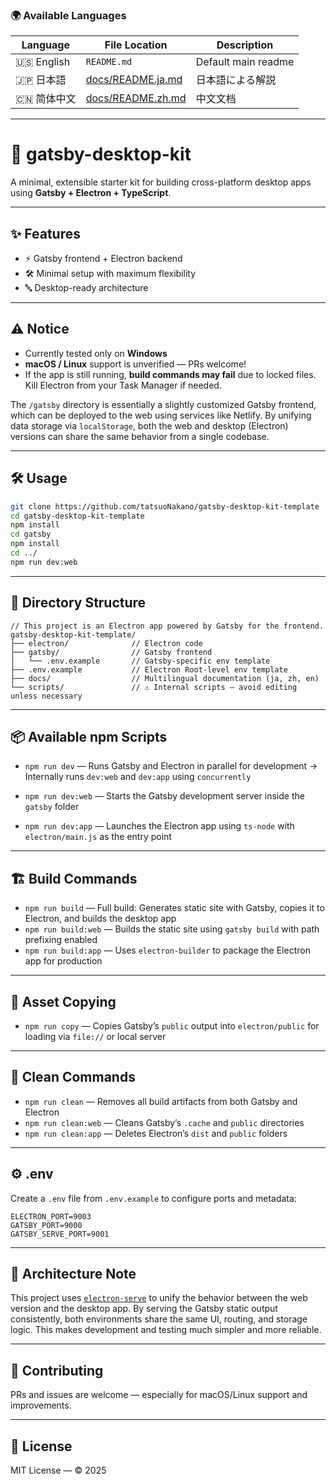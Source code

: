 ### 🌍 Available Languages

| Language     | File Location                          | Description         |
| ------------ | -------------------------------------- | ------------------- |
| 🇺🇸 English | `README.md`                            | Default main readme |
| 🇯🇵 日本語     | [docs/README.ja.md](docs/README.ja.md) | 日本語による解説            |
| 🇨🇳 简体中文    | [docs/README.zh.md](docs/README.zh.md) | 中文文档                |

---

# 🚀 gatsby-desktop-kit

A minimal, extensible starter kit for building cross-platform desktop apps using **Gatsby + Electron + TypeScript**.

---

## ✨ Features

* ⚡ Gatsby frontend + Electron backend
* 🛠️ Minimal setup with maximum flexibility
* 🔤 Desktop-ready architecture

---

## ⚠️ Notice

* Currently tested only on **Windows**
* **macOS / Linux** support is unverified — PRs welcome!
* If the app is still running, **build commands may fail** due to locked files. Kill Electron from your Task Manager if needed.

The `/gatsby` directory is essentially a slightly customized Gatsby frontend, which can be deployed to the web using services like Netlify.
By unifying data storage via `localStorage`, both the web and desktop (Electron) versions can share the same behavior from a single codebase.

---

## 🛠 Usage

```bash
git clone https://github.com/tatsuoNakano/gatsby-desktop-kit-template
cd gatsby-desktop-kit-template
npm install
cd gatsby
npm install
cd ../
npm run dev:web
```

---

## 📂 Directory Structure

```text
// This project is an Electron app powered by Gatsby for the frontend.
gatsby-desktop-kit-template/
├── electron/              // Electron code
├── gatsby/                // Gatsby frontend
│   └── .env.example       // Gatsby-specific env template
├── .env.example           // Electron Root-level env template
├── docs/                  // Multilingual documentation (ja, zh, en)
└── scripts/               // ⚠️ Internal scripts — avoid editing unless necessary
```

---

## 📦 Available npm Scripts

* `npm run dev` — Runs Gatsby and Electron in parallel for development
  → Internally runs `dev:web` and `dev:app` using `concurrently`

* `npm run dev:web` — Starts the Gatsby development server inside the `gatsby` folder

* `npm run dev:app` — Launches the Electron app using `ts-node` with `electron/main.js` as the entry point

---

## 🏗️ Build Commands

* `npm run build` — Full build: Generates static site with Gatsby, copies it to Electron, and builds the desktop app
* `npm run build:web` — Builds the static site using `gatsby build` with path prefixing enabled
* `npm run build:app` — Uses `electron-builder` to package the Electron app for production

---

## 📁 Asset Copying

* `npm run copy` — Copies Gatsby’s `public` output into `electron/public` for loading via `file://` or local server

---

## 🪩 Clean Commands

* `npm run clean` — Removes all build artifacts from both Gatsby and Electron
* `npm run clean:web` — Cleans Gatsby’s `.cache` and `public` directories
* `npm run clean:app` — Deletes Electron’s `dist` and `public` folders

---

## ⚙️ .env

Create a `.env` file from `.env.example` to configure ports and metadata:

```env
ELECTRON_PORT=9003
GATSBY_PORT=9000
GATSBY_SERVE_PORT=9001
```

---

## 🫠 Architecture Note

This project uses [`electron-serve`](https://github.com/sindresorhus/electron-serve) to unify the behavior between the web version and the desktop app.
By serving the Gatsby static output consistently, both environments share the same UI, routing, and storage logic.
This makes development and testing much simpler and more reliable.

---

## 🤝 Contributing

PRs and issues are welcome — especially for macOS/Linux support and improvements.

---

## 📄 License

MIT License — © 2025
